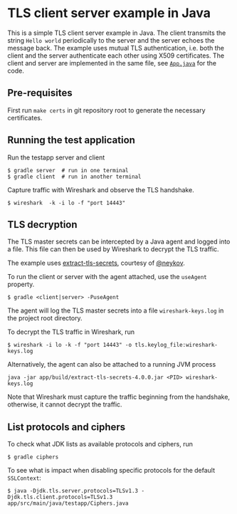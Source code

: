 # TLS client server example in Java

This is a simple TLS client server example in Java.
The client transmits the string `Hello world` periodically to the server and the server echoes the message back.
The example uses mutual TLS authentication, i.e. both the client and the server authenticate each other using X509 certificates.
The client and server are implemented in the same file, see [`App.java`](app/src/main/java/testapp/App.java) for the code.


## Pre-requisites

First run `make certs` in git repository root to generate the necessary certificates.


## Running the test application

Run the testapp server and client

```console
$ gradle server  # run in one terminal
$ gradle client  # run in another terminal
```

Capture traffic with Wireshark and observe the TLS handshake.

```console
$ wireshark  -k -i lo -f "port 14443"
```


## TLS decryption

The TLS master secrets can be intercepted by a Java agent and logged into a file.
This file can then be used by Wireshark to decrypt the TLS traffic.

The example uses [extract-tls-secrets](https://github.com/neykov/extract-tls-secrets), courtesy of [@neykov](https://github.com/neykov).

To run the client or server with the agent attached, use the `useAgent` property.

```console
$ gradle <client|server> -PuseAgent
```

The agent will log the TLS master secrets into a file `wireshark-keys.log` in the project root directory.

To decrypt the TLS traffic in Wireshark, run

```console
$ wireshark -i lo -k -f "port 14443" -o tls.keylog_file:wireshark-keys.log
```

Alternatively, the agent can also be attached to a running JVM process

```console
java -jar app/build/extract-tls-secrets-4.0.0.jar <PID> wireshark-keys.log
```

Note that Wireshark must capture the traffic beginning from the handshake, otherwise, it cannot decrypt the traffic.


## List protocols and ciphers

To check what JDK lists as available protocols and ciphers, run

```console
$ gradle ciphers
```

To see what is impact when disabling specific protocols for the default `SSLContext`:

```console
$ java -Djdk.tls.server.protocols=TLSv1.3 -Djdk.tls.client.protocols=TLSv1.3 app/src/main/java/testapp/Ciphers.java
```
